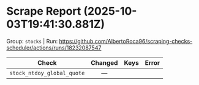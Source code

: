 # Scrape Report (2025-10-03T19:41:30.881Z)

Group: `stocks`  |  Run: https://github.com/AlbertoRoca96/scraping-checks-scheduler/actions/runs/18232087547

| Check | Changed | Keys | Error |
|---|:---:|:--|:--|
| `stock_ntdoy_global_quote` | — |  |  |
